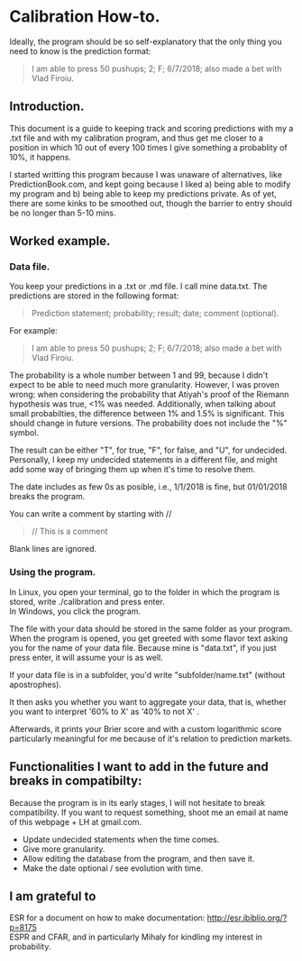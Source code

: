 # Calibration How-to.

Ideally, the program should be so self-explanatory that the only thing you need to know is the prediction format:
> I am able to press 50 pushups; 2; F; 6/7/2018; also made a bet with Vlad Firoiu.

## Introduction.
This document is a guide to keeping track and scoring predictions with my a .txt file and with my calibration program, and thus get me closer to a position in which 10 out of every 100 times I give something a probablity of 10%, it happens. 

I started writting this program because I was unaware of alternatives, like PredictionBook.com, and kept going because I liked a) being able to modify my program and b) being able to keep my predictions private. As of yet, there are some kinks to be smoothed out, though the barrier to entry should be no longer than 5-10 mins. 

## Worked example.

### Data file.

You keep your predictions in a .txt or .md file. I call mine data.txt. The predictions are stored in the following format:

> Prediction statement; probability; result; date; comment (optional).

For example:

> I am able to press 50 pushups; 2; F; 6/7/2018; also made a bet with Vlad Firoiu.

The probability is a whole number between 1 and 99, because I didn't expect to be able to need much more granularity. However, I was proven wrong: when considering the probability that Atiyah's proof of the Riemann hypothesis was true, <1% was needed. Additionally, when talking about small probabilties, the difference between 1% and 1.5% is significant. This should change in future versions. The probability does not include the "%" symbol. 

The result can be either "T", for true, "F", for false, and "U", for undecided. Personally, I keep my undecided statements in a different file, and might add some way of bringing them up when it's time to resolve them.

The date includes as few 0s as posible, i.e., 1/1/2018 is fine, but 01/01/2018 breaks the program.

You can write a comment by starting with //

>// This is a comment

Blank lines are ignored.

### Using the program.
In Linux, you open your terminal, go to the folder in which the program is stored, write ./calibration and press enter.  
In Windows, you click the program. 

The file with your data should be stored in the same folder as your program. When the program is opened, you get greeted with some flavor text asking you for the name of your data file. Because mine is "data.txt", if you just press enter, it will assume your is as well. 

If your data file is in a subfolder, you'd write "subfolder/name.txt" (without apostrophes).

It then asks you whether you want to aggregate your data, that is, whether you want to interpret '60% to X' as '40% to not X' . 

Afterwards, it prints your Brier score and with a custom logarithmic score particularly meaningful for me because of it's relation to prediction markets.

## Functionalities I want to add in the future and breaks in compatibilty:

Because the program is in its early stages, I will not hesitate to break compatibility. If you want to request something, shoot me an email at name of this webpage + LH at gmail.com.

- Update undecided statements when the time comes.
- Give more granularity.
- Allow editing the database from the program, and then save it.
- Make the date optional / see evolution with time.

## I am grateful to

ESR for a document on how to make documentation: http://esr.ibiblio.org/?p=8175  
ESPR and CFAR, and in particularly Mihaly for kindling my interest in probability.  
